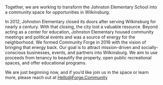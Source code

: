 Together, we are working to transform the Johnston Elementary School into a community space for opportunities in Wilkinsburg.

In 2012, Johnston Elementary closed its doors after serving Wilkinsburg for nearly a century.  With that closing, the city lost a valuable resource.  Beyond acting as a center for education, Johnston Elementary housed community meetings and political events and was a source of energy for the neighborhood. We formed Community Forge in 2016 with the vision of bringing that energy back. Our goal is to attract mission-driven and socially-conscious businesses, events, and partners into Wilkinsburg.  We aim to use proceeds from tenancy to beautify the property, open public recreational spaces, and offer educational programs.

We are just beginning now, and if you’d like join us in the space or learn more, please reach out at Hello@Forge.Community


